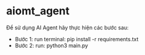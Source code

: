 # aiomt_agent
Để sử dụng AI Agent hãy thực hiện các bước sau:
- Bước 1: run terminal: pip install -r requirements.txt
- Bước 2: run: python3 main.py
